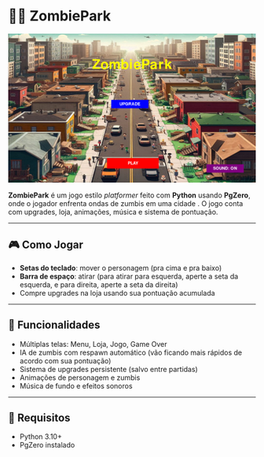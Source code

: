 # 🧟‍♂️ ZombiePark

![Screenshot do jogo](Screenshot.png)

**ZombiePark** é um jogo estilo _platformer_ feito com **Python** usando **PgZero**, onde o jogador enfrenta ondas de zumbis em uma cidade . O jogo conta com upgrades, loja, animações, música e sistema de pontuação.

---

## 🎮 Como Jogar

- **Setas do teclado**: mover o personagem (pra cima e pra baixo)
- **Barra de espaço**: atirar (para atirar para esquerda, aperte a seta da esquerda, e para direita, aperte a seta da direita)
- Compre upgrades na loja usando sua pontuação acumulada

---

## 🧰 Funcionalidades

- Múltiplas telas: Menu, Loja, Jogo, Game Over
- IA de zumbis com respawn automático (vão ficando mais rápidos de acordo com sua pontuação)
- Sistema de upgrades persistente (salvo entre partidas)
- Animações de personagem e zumbis
- Música de fundo e efeitos sonoros

---

## 🧪 Requisitos

- Python 3.10+
- PgZero instalado
